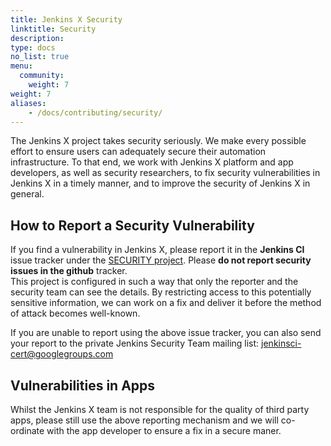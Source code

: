 ```yaml
---
title: Jenkins X Security
linktitle: Security
description:
type: docs
no_list: true
menu:
  community:
    weight: 7
weight: 7
aliases:
    - /docs/contributing/security/
---
```


The Jenkins X project takes security seriously. We make every possible effort to ensure users can adequately secure their automation infrastructure.
To that end, we work with Jenkins X platform and app developers, as well as security researchers, to fix security vulnerabilities in Jenkins X in a timely manner, and to improve the security of Jenkins X in general.

## How to Report a Security Vulnerability

If you find a vulnerability in Jenkins X, please report it in the **Jenkins CI** issue tracker under the [SECURITY project](https://issues.jenkins-ci.org/browse/SECURITY).
Please **do not report security issues in the github** tracker.  
This project is configured in such a way that only the reporter and the security team can see the details.
By restricting access to this potentially sensitive information, we can work on a fix and deliver it before the method of attack becomes well-known.

If you are unable to report using the above issue tracker, you can also send your report to the private Jenkins Security Team mailing list: [jenkinsci-cert@googlegroups.com](mailto:jenkinsci-cert@googlegroups.com)


## Vulnerabilities in Apps

Whilst the Jenkins X team is not responsible for the quality of third party apps, please still use the above reporting mechanism and we will co-ordinate with the app developer to ensure a fix in a secure maner.
